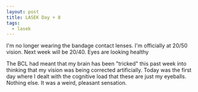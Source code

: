 ```yaml
---
layout: post
title: LASEK Day + 8
tags:
  - lasek
---
```


I'm no longer wearing the bandage contact lenses.
I'm officially at 20/50 vision.
Next week will be 20/40.
Eyes are looking healthy

The BCL had meant that 
my brain has been "tricked" this past week into thinking 
that my vision was being corrected artificially. 
Today was the first day 
where I dealt with the cognitive load 
that these are just my eyeballs. Nothing else. 
It was a weird, pleasant sensation.
